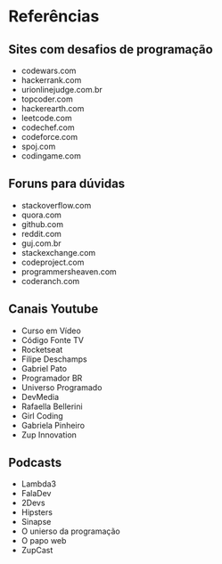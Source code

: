 # Referências

## Sites com desafios de programação

- codewars.com
- hackerrank.com
- urionlinejudge.com.br
- topcoder.com
- hackerearth.com
- leetcode.com
- codechef.com
- codeforce.com
- spoj.com
- codingame.com

## Foruns para dúvidas

- stackoverflow.com
- quora.com
- github.com
- reddit.com
- guj.com.br
- stackexchange.com
- codeproject.com
- programmersheaven.com
- coderanch.com

## Canais Youtube

- Curso em Vídeo
- Código Fonte TV
- Rocketseat
- Filipe Deschamps
- Gabriel Pato
- Programador BR
- Universo Programado
- DevMedia
- Rafaella Bellerini
- Girl Coding
- Gabriela Pinheiro
- Zup Innovation

## Podcasts

- Lambda3
- FalaDev
- 2Devs
- Hipsters
- Sinapse
- O unierso da programação
- O papo web
- ZupCast
